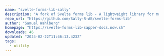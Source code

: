 ```yaml
---
name: "svelte-forms-lib-sally"
description: "A fork of Svelte forms lib - A lightweight library for managing forms in Svelte"
repo_url: "https://github.com/Sally-R-AB/svelte-forms-lib"
author: "Samuel Wahlberg"
homepage: "https://svelte-forms-lib-sapper-docs.now.sh"
downloads: 46
updated: "2024-02-22T11:46:13.423Z"
tags: 
  - utility
---
```

